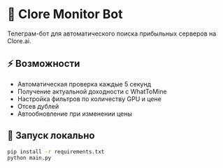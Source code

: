 # 🤖 Clore Monitor Bot

Телеграм-бот для автоматического поиска прибыльных серверов на Clore.ai.

## ⚡ Возможности
- Автоматическая проверка каждые 5 секунд
- Получение актуальной доходности с WhatToMine
- Настройка фильтров по количеству GPU и цене
- Отсев дублей
- Автообновление при изменении цены

## 🧰 Запуск локально
```bash
pip install -r requirements.txt
python main.py
